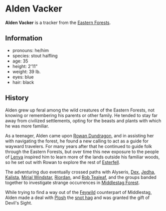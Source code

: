 # Alden Vacker

**Alden Vacker** is a tracker from the [Eastern Forests](../../../mote/esterfell/lenya/eastern-forests.md).

## Information

- pronouns: he/him
- species: stout halfling
- age: 35
- height: 2'11"
- weight: 39 lb.
- eyes: blue
- hair: black

## History

Alden grew up feral among the wild creatures of the Eastern Forests, not knowing or remembering his parents or other family. He tended to stay far away from civilized settlements, opting for the beasts and plants with which he was more familiar.

As a teenager, Alden came upon [Rowan Dundragon](../../esterfell-accord/citizenry/rowan-dundragon.md), and in assisting her with navigating the forest, he found a new calling to act as a guide for wayward travelers. For many years after that he continued to guide folk through the Eastern Forests, but over time this new exposure to the people of [Lenya](../../../mote/esterfell/lenya/lenya.md) inspired him to learn more of the lands outside his familiar woods, so he set out with Rowan to explore the rest of [Esterfell](../../../mote/esterfell/esterfell.md).

The adventuring duo eventually crossed paths with Alyseris, [Dex](../../../organizations/shorsta-halasma/members/dex.md), [Jedha](../../esterfell-accord/citizenry/jedha.md), [Kalista](../../../organizations/reynards-den/members/kalista.md), [Mírial Windstar](mirial-windstar.md), [Riordan](../../esterfell-accord/citizenry/riordan.md), and [Rob Tealeaf](../../../organizations/gilded-purse/members/rob-tealeaf.md), and the groups banded together to investigate strange occurrences in [Middlestag Forest](../../../mote/esterfell/lenya/middlestag-forest.md).

While trying to find a way out of the [Feywild](cosmology/feywild.md) counterpart of Middlestag, Alden made a deal with [Plosh](../../../organizations/unseelie-court/plosh.md) the [snot hag](../../../bestiary/snot-hag.md) and was granted the gift of Devil's Sight.
